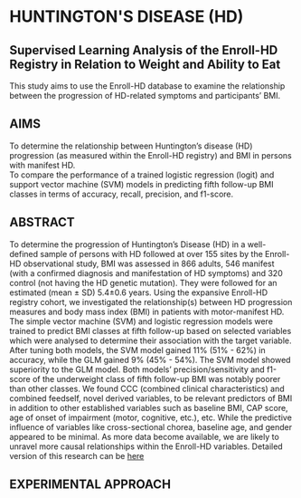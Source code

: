 # HUNTINGTON'S DISEASE (HD)

## Supervised Learning Analysis of the Enroll-HD Registry in Relation to Weight and Ability to Eat
This study aims to use the Enroll-HD database to examine the relationship between the progression of HD-related symptoms and participants’ BMI.

## AIMS
To determine the relationship between Huntington’s disease (HD) progression (as measured within the Enroll-HD registry) and BMI in persons with manifest HD.
<br>To compare the performance of a trained logistic regression (logit) and support vector machine (SVM) models in predicting fifth follow-up BMI classes in terms of accuracy, recall, precision, and f1-score.

## ABSTRACT
To determine the progression of Huntington’s Disease (HD) in a well-defined sample of persons with HD followed at over 155 sites by the Enroll-HD observational study, BMI was assessed in 866 adults, 546 manifest (with a confirmed diagnosis and manifestation of HD symptoms) and 320 control (not having the HD genetic mutation). They were followed for an estimated (mean ± SD) 5.4±0.6 years. Using the expansive Enroll-HD registry cohort, we investigated the relationship(s) between HD progression measures and body mass index (BMI) in patients with motor-manifest HD. The simple vector machine (SVM) and logistic regression models were trained to predict BMI classes at fifth follow-up based on selected variables which were analysed to determine their association with the target variable. After tuning both models, the SVM model gained 11% (51% - 62%) in accuracy, while the GLM gained 9% (45% - 54%). The SVM model showed superiority to the GLM model. Both models’ precision/sensitivity and f1-score of the underweight class of fifth follow-up BMI was notably poorer than other classes. We found CCC (combined clinical characteristics) and combined feedself, novel derived variables, to be relevant predictors of BMI in addition to other established variables such as baseline BMI, CAP score, age of onset of impairment (motor, cognitive, etc.), etc. While the predictive influence of variables like cross-sectional chorea, baseline age, and gender appeared to be minimal. As more data become available, we are likely to unravel more causal relationships within the Enroll-HD variables.
Detailed version of this research can be [here](https://github.com/Beegie01/Supervised-Learning-Analysis-of-Enroll-HD-Features-in-Relation-to-BMI-in-the-Manifest-Stage/blob/main/Final%20Project%20Thesis.pdf)

## EXPERIMENTAL APPROACH


